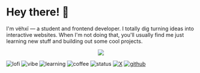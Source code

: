 # Hey there! 👋  

I'm vëhxï — a student and frontend developer. I totally dig turning ideas into interactive websites. When I'm not doing that, you'll usually find me just learning new stuff and building out some cool projects.

<p align="center">
  <a href="https://skillicons.dev">
    <img src="https://skillicons.dev/icons?i=git,html,css,js,gulp" />
  </a>
</p>

![lofi](https://img.shields.io/badge/listening-lofi%20beats-181717?style=flat&logo=applemusic&logoColor=red)
![vibe](https://img.shields.io/badge/mood-chill-181717?style=flat&logo=zap&logoColor=yellow)
![learning](https://img.shields.io/badge/learning-react-181717?style=flat&logo=react)
![coffee](https://img.shields.io/badge/coffee-first-181717?style=flat&logo=buymeacoffee)
![status](https://img.shields.io/badge/status-active-181717?style=flat&logo=hackthebox)
[![X](https://img.shields.io/badge/-@v3hx1-181717?style=flat&logo=x)](https://twitter.com/v3hx1)
[![github](https://img.shields.io/badge/github-vëhxï-181717?style=flat&logo=github)](https://github.com/vehxi)
